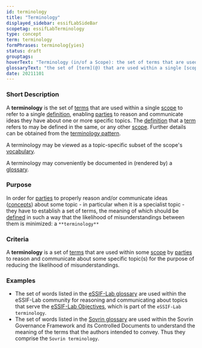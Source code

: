 ```yaml
---
id: terminology
title: "Terminology"
displayed_sidebar: essifLabSideBar
scopetag: essifLabTerminology
type: concept
term: terminology
formPhrases: terminolog{yies}
status: draft
grouptags:
hoverText: "Terminology (in/of a Scope): the set of terms that are used within a single Scope to refer to a single Definition, enabling Parties to reason and communicate ideas they have about one or more specific topics."
glossaryText: "the set of [term](@) that are used within a single [scope](@) to refer to a single [definition](@), enabling [parties](@) to reason and communicate ideas they have about one or more specific topics."
date: 20211101
---
```


### Short Description
A **terminology** is the set of [terms](@) that are used within a single [scope](@) to refer to a single [definition](@), enabling [parties](@) to reason and communicate ideas they have about one or more specific topics. The [definition](@) that a [term](@) refers to may be defined in the same, or any other [scope](@). Further details can be obtained from the [terminology pattern](pattern-terminology@).

A terminology may be viewed as a topic-specific subset of the scope's [vocabulary](@).

A terminology may conveniently be documented in (rendered by) a [glossary](@).

### Purpose
In order for [parties](@) to properly reason and/or communicate ideas ([concepts](@)) about some topic - in particular when it is a specialist topic - they have to establish a set of terms, the meaning of which should be [defined](definition@) in such a way that the likelihood of misunderstandings between them is minimized: a `**terminology**`

### Criteria
A **terminology** is a set of [terms](@) that are used within some [scope](@) by [parties](@) to reason and communicate about some specific topic(s) for the purpose of reducing the likelihood of misunderstandings.

### Examples
- The set of words listed in the [eSSIF-Lab glossary](../essifLab-glossary) are used within the eSSIF-Lab community for reasoning and communicating about topics that serve the [eSSIF-Lab Objectives](../essifLab-objectives), which is part of the `eSSIF-Lab terminology`.
- The set of words listed in the [Sovrin glossary](https://sovrin.org/library/glossary/) are used within the Sovrin Governance Framework and its Controlled Documents to understand the meaning of the terms that the authors intended to convey. Thus they comprise the `Sovrin terminology`.